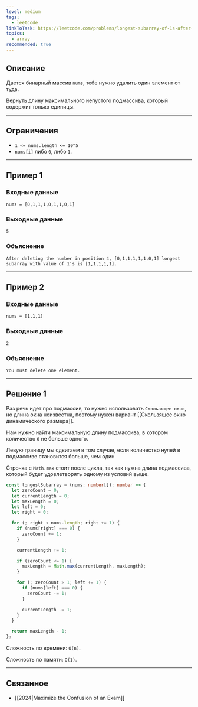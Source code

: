 ```yaml
---
level: medium
tags:
  - leetcode
linkToTask: https://leetcode.com/problems/longest-subarray-of-1s-after-deleting-one-element/description/
topics:
  - array
recommended: true
---
```

## Описание

Дается бинарный массив `nums`, тебе нужно удалить один элемент от туда.

Вернуть длину максимального непустого подмассива, который содержит только единицы.

---
## Ограничения

- `1 <= nums.length <= 10^5`
- `nums[i]` либо `0`, либо `1`.

---
## Пример 1

### Входные данные

```
nums = [0,1,1,1,0,1,1,0,1]
```
### Выходные данные

```
5
```
### Объяснение

```
After deleting the number in position 4, [0,1,1,1,1,1,0,1] longest subarray with value of 1's is [1,1,1,1,1].
```

---
## Пример 2

### Входные данные

```
nums = [1,1,1]
```
### Выходные данные

```
2
```
### Объяснение

```
You must delete one element.
```

---
## Решение 1

Раз речь идет про подмассив, то нужно использовать `Скользящее окно`, но длина окна неизвестна, поэтому нужен вариант [[Скользящее окно динамического размера]].

Нам нужно найти максимальную длину подмассива, в котором количество `0` не больше одного.

Левую границу мы сдвигаем в том случае, если количество нулей в подмассиве становится больше, чем один

Строчка с `Math.max` стоит после цикла, так как нужна длина подмассива, который будет удовлетворять одному из условий выше.

```typescript
const longestSubarray = (nums: number[]): number => {
  let zeroCount = 0;
  let currentLength = 0;
  let maxLength = 0;
  let left = 0;
  let right = 0;

  for (; right < nums.length; right += 1) {
    if (nums[right] === 0) {
      zeroCount += 1;
    }

    currentLength += 1;

    if (zeroCount <= 1) {
      maxLength = Math.max(currentLength, maxLength);
    }

    for (; zeroCount > 1; left += 1) {
      if (nums[left] === 0) {
        zeroCount -= 1;
      }

      currentLength -= 1;
    }
  }

  return maxLength - 1;
};
```

Сложность по времени: `O(n)`.

Сложность по памяти: `O(1)`.

---
## Связанное

- [[2024|Maximize the Confusion of an Exam]]